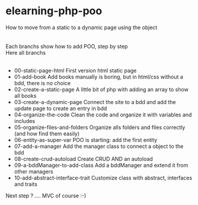 # elearning-php-poo<br/>
How to move from a static to a dynamic page using the object<br/>
<br/>
<br/>
Each branchs show how to add POO, step by step
<br/>
Here all branchs<br/><br/>
<ul>
  <li>00-static-page-html             First version html static page</li>
  <li>01-add-book                     Add books manually is boring, but in html/css without a bdd, there is no choice</li>
  <li>02-create-a-static-page         A little bit of php with adding an array to show all books</li>
  <li>03-create-a-dynamic-page        Connect the site to a bdd and add the update page to create an entry in bdd</li>
  <li>04-organize-the-code            Clean the code and organize it with variables and includes</li>
  <li>05-organize-files-and-folders   Organize alls folders and files correctly (and how find them easily)</li>
  <li>06-entity-as-super-var          POO is starting: add the first entity</li>
  <li>07-add-a-manager                Add the manager class to connect a object to the bdd</li>
  <li>08-create-crud-autoload         Create CRUD AND an autoload</li>
  <li>09-a-bddManager-to-add-class    Add a bddManager and extend it from other managers</li>
  <li>10-add-abstract-interface-trait Customize class with abstract, interfaces and traits</li>
</ul>  
  Next step ? .... MVC of course :-)
